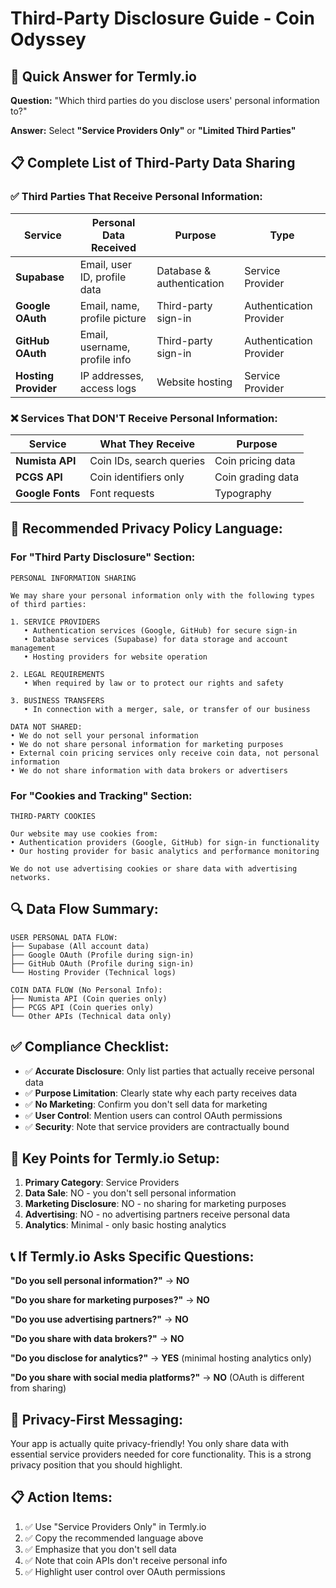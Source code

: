 # Third-Party Disclosure Guide - Coin Odyssey

## 🎯 Quick Answer for Termly.io

**Question:** "Which third parties do you disclose users' personal information to?"

**Answer:** Select **"Service Providers Only"** or **"Limited Third Parties"**

## 📋 Complete List of Third-Party Data Sharing

### ✅ **Third Parties That Receive Personal Information:**

| Service | Personal Data Received | Purpose | Type |
|---------|----------------------|---------|------|
| **Supabase** | Email, user ID, profile data | Database & authentication | Service Provider |
| **Google OAuth** | Email, name, profile picture | Third-party sign-in | Authentication Provider |
| **GitHub OAuth** | Email, username, profile info | Third-party sign-in | Authentication Provider |
| **Hosting Provider** | IP addresses, access logs | Website hosting | Service Provider |

### ❌ **Services That DON'T Receive Personal Information:**

| Service | What They Receive | Purpose |
|---------|------------------|---------|
| **Numista API** | Coin IDs, search queries | Coin pricing data |
| **PCGS API** | Coin identifiers only | Coin grading data |
| **Google Fonts** | Font requests | Typography |

## 📝 **Recommended Privacy Policy Language:**

### **For "Third Party Disclosure" Section:**

```
PERSONAL INFORMATION SHARING

We may share your personal information only with the following types of third parties:

1. SERVICE PROVIDERS
   • Authentication services (Google, GitHub) for secure sign-in
   • Database services (Supabase) for data storage and account management  
   • Hosting providers for website operation
   
2. LEGAL REQUIREMENTS
   • When required by law or to protect our rights and safety

3. BUSINESS TRANSFERS
   • In connection with a merger, sale, or transfer of our business

DATA NOT SHARED:
• We do not sell your personal information
• We do not share personal information for marketing purposes
• External coin pricing services only receive coin data, not personal information
• We do not share information with data brokers or advertisers
```

### **For "Cookies and Tracking" Section:**

```
THIRD-PARTY COOKIES

Our website may use cookies from:
• Authentication providers (Google, GitHub) for sign-in functionality
• Our hosting provider for basic analytics and performance monitoring

We do not use advertising cookies or share data with advertising networks.
```

## 🔍 **Data Flow Summary:**

```
USER PERSONAL DATA FLOW:
├── Supabase (All account data)
├── Google OAuth (Profile during sign-in)
├── GitHub OAuth (Profile during sign-in)
└── Hosting Provider (Technical logs)

COIN DATA FLOW (No Personal Info):
├── Numista API (Coin queries only)
├── PCGS API (Coin queries only)
└── Other APIs (Technical data only)
```

## ✅ **Compliance Checklist:**

- ✅ **Accurate Disclosure**: Only list parties that actually receive personal data
- ✅ **Purpose Limitation**: Clearly state why each party receives data
- ✅ **No Marketing**: Confirm you don't sell data for marketing
- ✅ **User Control**: Mention users can control OAuth permissions
- ✅ **Security**: Note that service providers are contractually bound

## 🎯 **Key Points for Termly.io Setup:**

1. **Primary Category**: Service Providers
2. **Data Sale**: NO - you don't sell personal information
3. **Marketing Disclosure**: NO - no sharing for marketing purposes
4. **Advertising**: NO - no advertising partners receive personal data
5. **Analytics**: Minimal - only basic hosting analytics

## 📞 **If Termly.io Asks Specific Questions:**

**"Do you sell personal information?"** → **NO**

**"Do you share for marketing purposes?"** → **NO**

**"Do you use advertising partners?"** → **NO**

**"Do you share with data brokers?"** → **NO**

**"Do you disclose for analytics?"** → **YES** (minimal hosting analytics only)

**"Do you share with social media platforms?"** → **NO** (OAuth is different from sharing)

## 🔐 **Privacy-First Messaging:**

Your app is actually quite privacy-friendly! You only share data with essential service providers needed for core functionality. This is a strong privacy position that you should highlight.

## 📋 **Action Items:**

1. ✅ Use "Service Providers Only" in Termly.io
2. ✅ Copy the recommended language above
3. ✅ Emphasize that you don't sell data
4. ✅ Note that coin APIs don't receive personal info
5. ✅ Highlight user control over OAuth permissions 